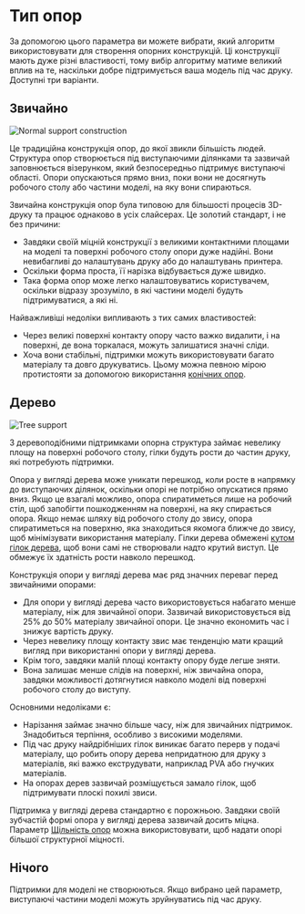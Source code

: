 Тип опор
====

За допомогою цього параметра ви можете вибрати, який алгоритм використовувати для створення опорних конструкцій. Ці конструкції мають дуже різні властивості, тому вибір алгоритму матиме великий вплив на те, наскільки добре підтримується ваша модель під час друку. Доступні три варіанти.

Звичайно
----

![Normal support construction](../images/support_type_everywhere.png)

Це традиційна конструкція опор, до якої звикли більшість людей. Структура опор створюється під виступаючими ділянками та зазвичай заповнюється візерунком, який безпосередньо підтримує виступаючі області. Опори опускаються прямо вниз, поки вони не досягнуть робочого столу або частини моделі, на яку вони спираються.

Звичайна конструкція опор була типовою для більшості процесів 3D-друку та працює однаково в усіх слайсерах. Це золотий стандарт, і не без причини:

* Завдяки своїй міцній конструкції з великими контактними площами на моделі та поверхні робочого столу опори дуже надійні. Вони невибагливі до налаштувань друку або до налаштувань принтера.
* Оскільки форма проста, її нарізка відбувається дуже швидко.
* Така форма опор може легко налаштовуватись користувачем, оскільки відразу зрозуміло, в які частини моделі будуть підтримуватися, а які ні.

Найважливіші недоліки випливають з тих самих властивостей:

* Через великі поверхні контакту опору часто важко видалити, і на поверхні, де вона торкалася, можуть залишатися значні сліди.
* Хоча вони стабільні, підтримки можуть використовувати багато матеріалу та довго друкуватись. Цьому можна певною мірою протистояти за допомогою використання [конічних опор](../experimental/conical_overhang_enabled.md).

Дерево
---

![Tree support](../images/support_structure_tree.png)

З деревоподібними підтримками опорна структура займає невелику площу на поверхні робочого столу, гілки будуть рости до частин друку, які потребують підтримки.

Опора у вигляді дерева може уникати перешкод, коли росте в напрямку до виступаючих ділянок, оскільки опорі не потрібно опускатися прямо вниз. Якщо це взагалі можливо, опора спиратиметься лише на робочий стіл, щоб запобігти пошкодженням на поверхні, на яку спирається опора. Якщо немає шляху від робочого столу до звису, опора спиратиметься на поверхню, яка знаходиться якомога ближче до звису, щоб мінімізувати використання матеріалу. Гілки дерева обмежені [кутом гілок дерева](support_tree_angle.md), щоб вони самі не створювали надто крутий виступ. Це обмежує їх здатність рости навколо перешкод.

Конструкція опори у вигляді дерева має ряд значних переваг перед звичайними опорами:

* Для опори у вигляді дерева часто використовується набагато менше матеріалу, ніж для звичайної опори. Зазвичай використовується від 25% до 50% матеріалу звичайної опори. Це значно економить час і знижує вартість друку.
* Через невелику площу контакту звис має тенденцію мати кращий вигляд при використанні опори у вигляді дерева.
* Крім того, завдяки малій площі контакту опору буде легше зняти.
* Вона залишає менше слідів на поверхні, ніж звичайна опора, завдяки можливості дотягнутися навколо моделі від поверхні робочого столу до виступу.

Основними недоліками є:

* Нарізання займає значно більше часу, ніж для звичайних підтримок. Знадобиться терпіння, особливо з високими моделями.
* Під час друку найдрібніших гілок виникає багато перерв у подачі матеріалу, що робить опору дерева непридатною для друку з матеріалів, які важко екструдувати, наприклад PVA або гнучких матеріалів.
* На опорах дерев зазвичай розміщується замало гілок, щоб підтримувати плоскі похилі звиси.

Підтримка у вигляді дерева стандартно є порожньою. Завдяки своїй зубчастій формі опора у вигляді дерева зазвичай досить міцна. Параметр [Щільність опор](support_infill_rate.md) можна використовувати, щоб надати опорі більшої структурної міцності.

Нічого
----

Підтримки для моделі не створюються. Якщо вибрано цей параметр, виступаючі частини моделі можуть зруйнуватись під час друку.
